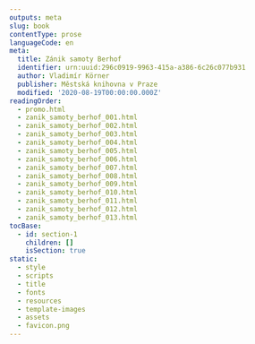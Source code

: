 ```yaml
---
outputs: meta
slug: book
contentType: prose
languageCode: en
meta:
  title: Zánik samoty Berhof
  identifier: urn:uuid:296c0919-9963-415a-a386-6c26c077b931
  author: Vladimír Körner
  publisher: Městská knihovna v Praze
  modified: '2020-08-19T00:00:00.000Z'
readingOrder:
  - promo.html
  - zanik_samoty_berhof_001.html
  - zanik_samoty_berhof_002.html
  - zanik_samoty_berhof_003.html
  - zanik_samoty_berhof_004.html
  - zanik_samoty_berhof_005.html
  - zanik_samoty_berhof_006.html
  - zanik_samoty_berhof_007.html
  - zanik_samoty_berhof_008.html
  - zanik_samoty_berhof_009.html
  - zanik_samoty_berhof_010.html
  - zanik_samoty_berhof_011.html
  - zanik_samoty_berhof_012.html
  - zanik_samoty_berhof_013.html
tocBase:
  - id: section-1
    children: []
    isSection: true
static:
  - style
  - scripts
  - title
  - fonts
  - resources
  - template-images
  - assets
  - favicon.png
---
```

